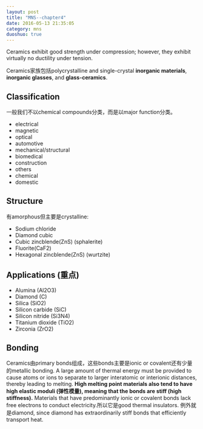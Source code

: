 ```yaml
---
layout: post
title: "MNS--chapter4"
date: 2016-05-13 21:35:05
category: mns
duoshuo: true
---
```

Ceramics exhibit good strength under compression; however, they exhibit virtually no ductility under tension.

Ceramics家族包括polycrystalline and single-crystal **inorganic materials**, **inorganic glasses**, and **glass-ceramics**.

## Classification
一般我们不以chemical compounds分类，而是以major function分类。
* electrical 
* magnetic
* optical 
* automotive
* mechanical/structural
* biomedical
* construction
* others
* chemical
* domestic

## Structure
有amorphous但主要是crystalline:
* Sodium chloride
* Diamond cubic
* Cubic zincblende(ZnS) (sphalerite)
* Fluorite(CaF2)
* Hexagonal zincblende(ZnS) (wurtzite) 

## Applications (重点)
* Alumina (Al2O3)
* Diamond (C)
* Silica (SiO2)
* Silicon carbide (SiC)
* Silicon nitride (Si3N4)
* Titanium dioxide (TiO2)
* Zirconia (ZrO2)

## Bonding
Ceramics由primary bonds组成，这些bonds主要是ionic or covalent还有少量的metallic bonding.
A large amount of thermal energy must be provided to cause atoms or ions to separate to larger interatomic or interionic distances, thereby leading to melting.
**High melting point materials also tend to have high elastic moduli (弹性模量), meaning that the bonds are stiff (high stiffness).**
Materials that have predominantly ionic or covalent bonds lack free electrons to conduct electricity.所以它是good thermal insulators.
例外就是diamond, since diamond has extraordinarily stiff bonds that efficiently transport heat.